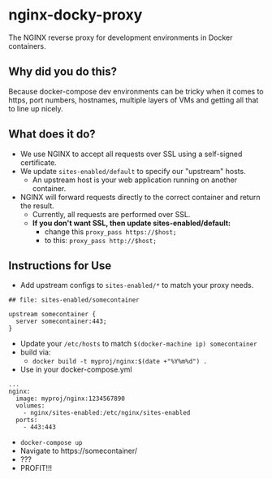 
# nginx-docky-proxy

The NGINX reverse proxy for development environments in Docker containers.

## Why did you do this?

Because docker-compose dev environments can be tricky when it comes to https, port numbers, hostnames, multiple layers of VMs and getting all that to line up nicely.

## What does it do?

  * We use NGINX to accept all requests over SSL using a self-signed certificate.
  * We update `sites-enabled/default` to specify our "upstream" hosts.
    * An upstream host is your web application running on another container.
  * NGINX will forward requests directly to the correct container and return the result.
    * Currently, all requests are performed over SSL.
    * **If you don't want SSL, then update sites-enabled/default:**
      * change this `proxy_pass https://$host;`
      * to this: `proxy_pass http://$host;`

## Instructions for Use

* Add upstream configs to `sites-enabled/*` to match your proxy needs.
```
## file: sites-enabled/somecontainer

upstream somecontainer {
  server somecontainer:443;
}
```
* Update your `/etc/hosts` to match `$(docker-machine ip) somecontainer`
* build via:
    * `docker build -t myproj/nginx:$(date +"%Y%m%d") .`
* Use in your docker-compose.yml
```
...
nginx:
  image: myproj/nginx:1234567890
  volumes:
    - nginx/sites-enabled:/etc/nginx/sites-enabled
  ports:
    - 443:443
```
* `docker-compose up`
* Navigate to https://somecontainer/
* ???
* PROFIT!!!
